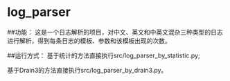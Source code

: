 # log_parser
##功能：
这是一个日志解析的项目，对中文、英文和中英文混杂三种类型的日志进行解析，得到每条日志的模板、参数和该模板出现的次数。

##运行方式：
基于统计的方法直接执行src/log_parser_by_statistic.py;

基于Drain3的方法直接执行src/log_parser_by_drain3.py。


